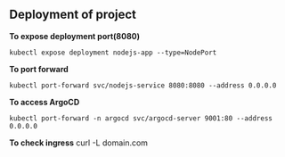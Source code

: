 ## Deployment of project

**To expose deployment port(8080)**
<br>

`kubectl expose deployment nodejs-app --type=NodePort`

**To port forward**
<br>

`kubectl port-forward svc/nodejs-service 8080:8080 --address 0.0.0.0`

**To access ArgoCD**
<br>

`kubectl port-forward -n argocd svc/argocd-server 9001:80 --address 0.0.0.0`

**To check ingress**
curl -L domain.com
